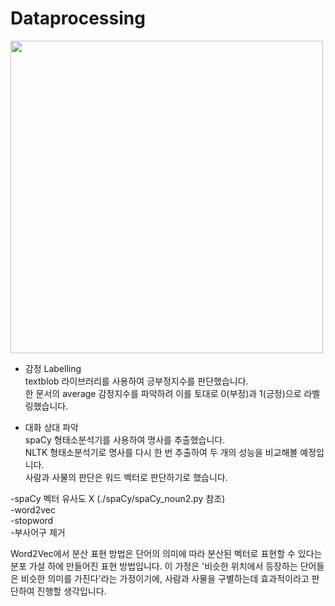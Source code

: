 # Dataprocessing
  
<img src="https://github.com/seawavve/PeekABook/blob/main/dataProcessing/labelling.png" width="500" >  
  
  + 감정 Labelling  
textblob 라이브러리를 사용하여 긍부정지수를 판단했습니다.  
한 문서의 average 감정지수를 파악하려 이를 토대로 0(부정)과 1(긍정)으로 라벨링했습니다.  
  
  + 대화 상대 파악  
 spaCy 형태소분석기를 사용하여 명사를 추출했습니다.  
 NLTK 형태소분석기로 명사를 다시 한 번 추출하여 두 개의 성능을 비교해볼 예정입니다.  
 사람과 사물의 판단은 워드 벡터로 판단하기로 했습니다.  
   
 -spaCy 벡터 유사도 X (./spaCy/spaCy_noun2.py 참조)  
 -word2vec  
 -stopword  
 -부사어구 제거  
  
 Word2Vec에서 분산 표현 방법은 단어의 의미에 따라 분산된 벡터로 표현할 수 있다는 분포 가설 하에 만들어진 표현 방법입니다. 이 가정은 '비슷한 위치에서 등장하는 단어들은 비슷한 의미를 가진다'라는 가정이기에, 사람과 사물을 구별하는데 효과적이라고 판단하여 진행할 생각입니다. 
